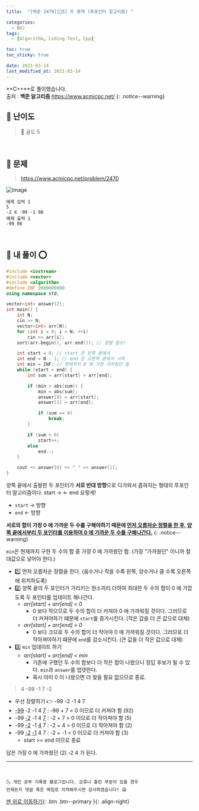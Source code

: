```yaml
---
title:  "[백준 2470][💛5] 두 용액 (투포인터 알고리즘) " 

categories:
  - BOJ
tags:
  - [Algorithm, Coding Test, Cpp]

toc: true
toc_sticky: true

date: 2021-03-14
last_modified_at: 2021-03-14
---
```


**C++**로 풀이했습니다.  
출처 : **백준 알고리즘** <https://www.acmicpc.net/>
{: .notice--warning}

## 🚀 난이도 

> 💛 골드 5

<br>

## 🚀 문제

> <https://www.acmicpc.net/problem/2470>

![image](https://user-images.githubusercontent.com/42318591/111066066-74bd7680-8500-11eb-83b4-ba82ce8c0fda.png)

```
예제 입력 1 
5
-2 4 -99 -1 98
예제 출력 1 
-99 98
```

<br>

## 🚀 내 풀이 ⭕

```cpp
#include <iostream>
#include <vector>
#include <algorithm>
#define INF 2000000000
using namespace std;

vector<int> answer(2);
int main() {
    int N;
    cin >> N;
    vector<int> arr(N);
    for (int i = 0; i < N; ++i)
        cin >> arr[i];
    sort(arr.begin(), arr.end()); // 정렬 필수!

    int start = 0; // start 은 왼쪽 끝에서
    int end = N - 1; // end 은 오른쪽 끝에서 시작
    int min = INF; // 현재까지 0 에 가장 가까웠던 합
    while (start < end) {
        int sum = arr[start] + arr[end];

        if (min > abs(sum)) {
            min = abs(sum);
            answer[0] = arr[start];
            answer[1] = arr[end]; 

            if (sum == 0)
                break;
        }

        if (sum < 0) 
            start++;
        else 
            end--;
    }

    cout << answer[0] << " " << answer[1];
}
```

양쪽 끝에서 출발한 두 포인터가 **서로 반대 방향**으로 다가와서 좁혀지는 형태의 투포인터 알고리즘이다.  start -> <- end 요렇게!

- `start` -> 방향
- `end` <- 방향

**서로의 합이 가장 0 에 가까운 두 수를 구해야하기 때문에 <u>먼저 오름차순 정렬을 한 후,</u>  <u>양쪽 끝에서부터 두 포인터를 이용하여 0 에 가까운 두 수를 구해나간다.</u>**
{: .notice--warning}

`min`은 현재까지 구한 두 수의 합 중 가장 0 에 가까웠던 합. (가장 "가까웠던" 이니까 절대값으로 넣어야 한다.)

- 1️⃣ 먼저 오름차순 정렬을 한다. (음수거나 작을 수록 왼쪽, 양수거나 클 수록 오른쪽에 위치하도록)
- 2️⃣ 양쪽 끝의 두 포인터가 가리키는 원소끼리 더하여 최대한 두 수의 합이 0 에 가깝도록 두 포인터를 업데이트 해나간다.
  - *arr[start] + arr[end] < 0* 
    - 0 보다 작으므로 두 수의 합이 더 커져야 0 에 가까워질 것이다. 그러므로 더 커져야하기 떄문에 `start`를 증가시킨다. (작은 값을 더 큰 값으로 대체)
  - *arr[start] + arr[end] > 0*
    - 0 보다 크므로 두 수의 합이 더 작아야 0 에 가까워질 것이다. 그러므로 더 작아져야하기 떄문에 `end`를 감소시킨다. (큰 값을 더 작은 값으로 대체)
- 3️⃣ `min` 업데이트 하기
  - *arr[start] + arr[end] < min* 
    - 기존에 구했던 두 수의 합보다 더 작은 합이 나왔으니 정답 후보가 될 수 있다. `min`과 `answer`를 업뎃한다. 
    - 혹시 이미 0 이 나왔으면 더 찾을 필요 없으므로 종료.

> 4 -99 -1 7 -2

- 우선 정렬하기 👉 -99 -2 -1 4 7
- <u>-99</u> -2 -1 4 <u>7</u> : -99 + 7 < 0 이므로 더 커져야 함 (92)
- -99 <u>-2</u> -1 4 <u>7</u> : -2 + 7 > 0 이므로 더 작아져야 함 (5)
- -99 <u>-2</u> -1 <u>4</u> 7 : -2 + 4 > 0 이므로 더 작아져야 함 (2)
- -99 <u>-2</u> <u>-1</u> 4 7 : -2 + -1 < 0 이므로 더 커져야 함 (3)
  - start >= end 이므로 종료

답은 가장 0 에 가까웠던 (2)  -2  4 가 된다.
  
***
<br>

    🌜 개인 공부 기록용 블로그입니다. 오류나 틀린 부분이 있을 경우 
    언제든지 댓글 혹은 메일로 지적해주시면 감사하겠습니다! 😄

[맨 위로 이동하기](#){: .btn .btn--primary }{: .align-right}